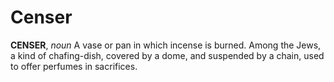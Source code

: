 # Censer

**CENSER**, _noun_ A vase or pan in which incense is burned. Among the Jews, a kind of chafing-dish, covered by a dome, and suspended by a chain, used to offer perfumes in sacrifices.